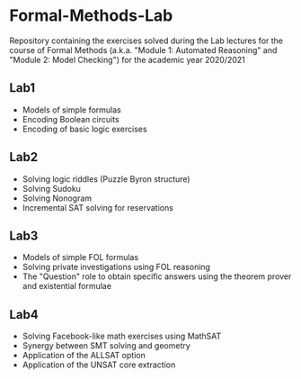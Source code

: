 # Formal-Methods-Lab
Repository containing the exercises solved during the Lab lectures for the course of Formal Methods (a.k.a. "Module 1: Automated Reasoning" and "Module 2: Model Checking") for the academic year 2020/2021

## Lab1
- Models of simple formulas
- Encoding Boolean circuits
- Encoding of basic logic exercises

## Lab2
- Solving logic riddles (Puzzle Byron structure)
- Solving Sudoku
- Solving Nonogram
- Incremental SAT solving for reservations

## Lab3
- Models of simple FOL formulas
- Solving private investigations using FOL reasoning
- The "Question" role to obtain specific answers using the theorem prover and existential formulae

## Lab4
- Solving Facebook-like math exercises using MathSAT
- Synergy between SMT solving and geometry
- Application of the ALLSAT option
- Application of the UNSAT core extraction
